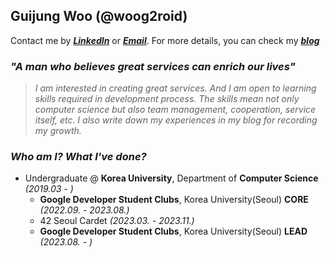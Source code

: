 ## Guijung Woo (@woog2roid)

Contact me by _**[LinkedIn](https://www.linkedin.com/in/woog2roid/)**_ or _**[Email](mailto:wooguijung@korea.ac.kr)**_. For more details, you can check my _**[blog](https://woog2roid.dev)**_

### _"A man who believes great services can enrich our lives"_

> _I am interested in creating great services. And I am open to learning skills required in development process. The skills mean not only computer science but also team management, cooperation, service itself, etc. I also write down my experiences in my blog for recording my growth._

### _Who am I? What I've done?_

- Undergraduate @ **Korea University**, Department of **Computer Science** _(2019.03 - )_
  - **Google Developer Student Clubs**, Korea University(Seoul) **CORE** _(2022.09. - 2023.08.)_
  - 42 Seoul Cardet _(2023.03. - 2023.11.)_
  - **Google Developer Student Clubs**, Korea University(Seoul) **LEAD** _(2023.08. - )_
